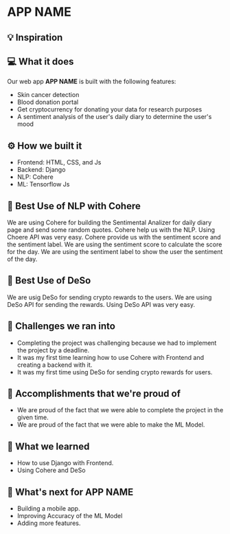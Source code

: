 # APP NAME

## 💡 Inspiration

<Add some facts about skin cancer>

## 💻 What it does

Our web app **APP NAME** is built with the following features:
- Skin cancer detection
- Blood donation portal
- Get cryptocurrency for donating your data for research purposes
- A sentiment analysis of the user's daily diary to determine the user's mood

## ⚙️ How we built it

- Frontend: HTML, CSS, and Js
- Backend: Django
- NLP: Cohere
- ML: Tensorflow Js

## 🤖 Best Use of NLP with Cohere

We are using Cohere for building the Sentimental Analizer for daily diary page and send some random quotes. Cohere help us with the NLP. Using Choere API was very easy. Cohere provide us with the sentiment score and the sentiment label. We are using the sentiment score to calculate the score for the day. We are using the sentiment label to show the user the sentiment of the day.

## 🔐 Best Use of DeSo

We are usig DeSo for sending crypto rewards to the users. We are using DeSo API for sending the rewards. Using DeSo API was very easy.

## 🧠 Challenges we ran into

- Completing the project was challenging because we had to implement the project by a deadline.
- It was my first time learning how to use Cohere with Frontend and creating a backend with it.
- It was my first time using DeSo for sending crypto rewards for users.

## 🏅 Accomplishments that we're proud of

- We are proud of the fact that we were able to complete the project in the given time.
- We are proud of the fact that we were able to make the ML Model.

## 📖 What we learned

- How to use Django with Frontend.
- Using Cohere and DeSo

## 🚀 What's next for APP NAME

- Building a mobile app.
- Improving Accuracy of the ML Model
- Adding more features.